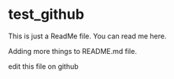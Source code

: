 # test_github

This is just a ReadMe file.
You can read me here.

Adding more things to README.md file.

edit this file on github
